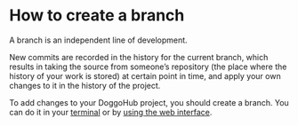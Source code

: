 # How to create a branch

A branch is an independent line of development.

New commits are recorded in the history for the current branch, which results
in taking the source from someone’s repository (the place where the history of
your work is stored) at certain point in time, and apply your own changes to it
in the history of the project.

To add changes to your DoggoHub project, you should create a branch. You can do
it in your [terminal](basic-git-commands.md) or by
[using the web interface](../user/project/repository/web_editor.md#create-a-new-branch).
